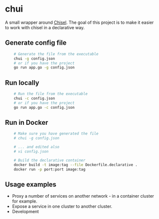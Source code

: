 # chui
A small wrapper around <a href="https://github.com/jpillora/chisel">Chisel</a>. The goal of this project is to make it easier to work with chisel in a declarative way.

## Generate config file
```bash
    # Generate the file from the executable
    chui -g config.json
    # or if you have the project
    go run app.go -g config.json
```

## Run locally
```bash
    # Run the file from the executable
    chui -c config.json
    # or if you have the project
    go run app.go -c config.json
```

## Run in Docker
```bash
    # Make sure you have generated the file
    # chui -g config.json

    # ... and edited also
    # vi config.json

    # Build the declarative container
    docker build -t image:tag --file Dockerfile.declarative .
    docker run -p port:port image:tag
```

## Usage examples
- Proxy a number of services on another network - in a container cluster for example.
- Expose a service in one cluster to another cluster.
- Development

